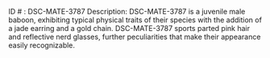 ID # : DSC-MATE-3787
Description: DSC-MATE-3787 is a juvenile male baboon, exhibiting typical physical traits of their species with the addition of a jade earring and a gold chain. DSC-MATE-3787 sports parted pink hair and reflective nerd glasses, further peculiarities that make their appearance easily recognizable.